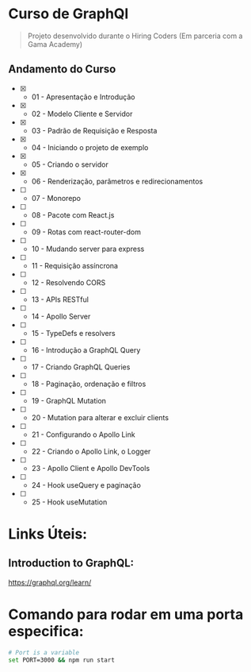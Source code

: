 # Curso de GraphQl
> Projeto desenvolvido durante o Hiring Coders (Em parceria com a Gama Academy)

## Andamento do Curso
- [x] - 01 - Apresentação e Introdução
- [x] - 02 - Modelo Cliente e Servidor
- [x] - 03 - Padrão de Requisição e Resposta
- [x] - 04 - Iniciando o projeto de exemplo
- [x] - 05 - Criando o servidor
- [x] - 06 - Renderização, parâmetros e redirecionamentos
- [ ] - 07 - Monorepo
- [ ] - 08 - Pacote com React.js
- [ ] - 09 - Rotas com react-router-dom
- [ ] - 10 - Mudando server para express
- [ ] - 11 - Requisição assíncrona
- [ ] - 12 - Resolvendo CORS
- [ ] - 13 - APIs RESTful
- [ ] - 14 - Apollo Server
- [ ] - 15 - TypeDefs e resolvers
- [ ] - 16 - Introdução a GraphQL Query
- [ ] - 17 - Criando GraphQL Queries
- [ ] - 18 - Paginação, ordenação e filtros
- [ ] - 19 - GraphQL Mutation
- [ ] - 20 - Mutation para alterar e excluir clients
- [ ] - 21 - Configurando o Apollo Link
- [ ] - 22 - Criando o Apollo Link, o Logger
- [ ] - 23 - Apollo Client e Apollo DevTools
- [ ] - 24 - Hook useQuery e paginação
- [ ] - 25 - Hook useMutation


# Links Úteis:
## Introduction to GraphQL:
https://graphql.org/learn/


# Comando para rodar em uma porta especifica:

``` bash
# Port is a variable
set PORT=3000 && npm run start

```
